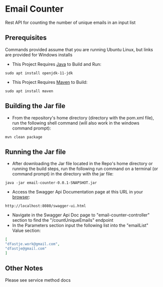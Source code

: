 # Email Counter
Rest API for counting the number of unique emails in an input list

## Prerequisites 
Commands provided assume that you are running Ubuntu Linux, but links are provided for Windows installs
-   This Project Requires [Java] to Build and Run: 
```shell script
sudo apt install openjdk-11-jdk
```
-   This Project Requires [Maven] to Build:
```shell script
sudo apt install maven
```

## Building the Jar file
-   From the repository's home directory (directory with the pom.xml file), run the following shell 
command (will also work in the windows command prompt):
```shell script
mvn clean package
```

## Running the Jar file
-   After downloading the Jar file located in the Repo's home directory or running the build steps, 
run the following run command on a terminal (or command prompt) in the directory with the jar file:
```shell script
java -jar email-counter-0.0.1-SNAPSHOT.jar
```

-   Access the Swagger Api Documentation page at this URL in your [browser]:
```
http://localhost:8080/swagger-ui.html
```

-   Navigate in the Swagger Api Doc page to "email-counter-controller" section to find the "/countUniqueEmails" endpoint
-   In the Parameters section input the following list into the "emailList" Value section:
```json
[
"dfastje.work@gmail.com",
"dfastje@gmail.com"
]
```

## Other Notes
Please see service method docs 


[Java]: https://docs.oracle.com/en/java/javase/11/install/installation-jdk-microsoft-windows-platforms.html#GUID-A7E27B90-A28D-4237-9383-A58B416071CA
[Maven]: https://maven.apache.org/guides/getting-started/maven-in-five-minutes.html
[browser]:http://localhost:8080/swagger-ui.html